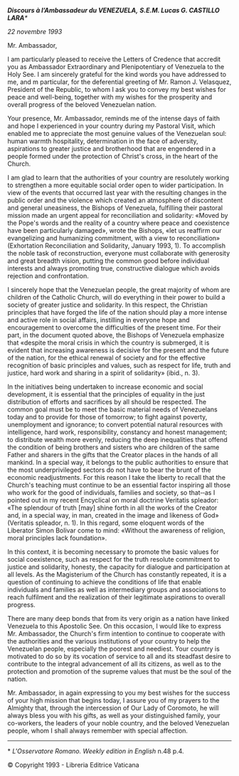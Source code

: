 ***Discours à l’Ambassadeur du VENEZUELA,** **S.E.M. Lucas G. CASTILLO LARA**\**

*22 novembre 1993*

Mr. Ambassador,

I am particularly pleased to receive the Letters of Credence that accredit you as Ambassador Extraordinary and Plenipotentiary of Venezuela to the Holy See. I am sincerely grateful for the kind words you have addressed to me, and m particular, for the deferential greeting of Mr. Ramon J. Velasquez, President of the Republic, to whom I ask you to convey my best wishes for peace and well-being, together with my wishes for the prosperity and overall progress of the beloved Venezuelan nation.

Your presence, Mr. Ambassador, reminds me of the intense days of faith and hope I experienced in your country during my Pastoral Visit, which enabled me to appreciate the most genuine values of the Venezuelan soul: human warmth hospitality, determination in the face of adversity, aspirations to greater justice and brotherhood that are engendered in a people formed under the protection of Christ's cross, in the heart of the Church.

I am glad to learn that the authorities of your country are resolutely working to strengthen a more equitable social order open to wider participation. In view of the events that occurred last year with the resulting changes in the public order and the violence which created an atmosphere of discontent and general uneasiness, the Bishops of Venezuela, fulfilling their pastoral mission made an urgent appeal for reconciliation and solidarity: «Moved by the Pope's words and the reality of a country where peace and coexistence have been particularly damaged», wrote the Bishops, «let us reaffirm our evangelizing and humanizing commitment, with a view to reconciliation» (Exhortation Reconciliation and Solidarity, January 1993, 1). To accomplish the noble task of reconstruction, everyone must collaborate with generosity and great breadth vision, putting the common good before individual interests and always promoting true, constructive dialogue which avoids rejection and confrontation.

I sincerely hope that the Venezuelan people, the great majority of whom are children of the Catholic Church, will do everything in their power to build a society of greater justice and solidarity. In this respect, the Christian principles that have forged the life of the nation should play a more intense and active role in social affairs, instilling in everyone hope and encouragement to overcome the difficulties of the present time. For their part, in the document quoted above, the Bishops of Venezuela emphasize that «despite the moral crisis in which the country is submerged, it is evident that increasing awareness is decisive for the present and the future of the nation, for the ethical renewal of society and for the effective recognition of basic principles and values, such as respect for life, truth and justice, hard work and sharing in a spirit of solidarity» (ibid., n. 3).

In the initiatives being undertaken to increase economic and social development, it is essential that the principles of equality in the just distribution of efforts and sacrifices by all should be respected. The common goal must be to meet the basic material needs of Venezuelans today and to provide for those of tomorrow; to fight against poverty, unemployment and ignorance; to convert potential natural resources with intelligence, hard work, responsibility, constancy and honest management; to distribute wealth more evenly, reducing the deep inequalities that offend the condition of being brothers and sisters who are children of the same Father and sharers in the gifts that the Creator places in the hands of all mankind. In a special way, it belongs to the public authorities to ensure that the most underprivileged sectors do not have to bear the brunt of the economic readjustments. For this reason I take the liberty to recall that the Church's teaching must continue to be an essential factor inspiring all those who work for the good of individuals, families and society, so that‑‑as I pointed out in my recent Encyclical on moral doctrine Veritatis spleador: «The splendour of truth \[may\] shine forth in all the works of the Creator and, in a special way, in man, created in the image and likeness of God» (Veritatis spleador, n. 1). In this regard, some eloquent words of the Liberator Simon Bolivar come to mind: «Without the awareness of religion, moral principles lack foundation».

In this context, it is becoming necessary to promote the basic values for social coexistence, such as respect for the truth resolute commitment to justice and solidarity, honesty, the capacity for dialogue and participation at all levels. As the Magisterium of the Church has constantly repeated, it is a question of continuing to achieve the conditions of life that enable individuals and families as well as intermediary groups and associations to reach fulfilment and the realization of their legitimate aspirations to overall progress.

There are many deep bonds that from its very origin as a nation have linked Venezuela to this Apostolic See. On this occasion, I would like to express Mr. Ambassador, the Church's firm intention to continue to cooperate with the authorities and the various institutions of your country to help the Venezuelan people, especially the poorest and neediest. Your country is motivated to do so by its vocation of service to all and its steadfast desire to contribute to the integral advancement of all its citizens, as well as to the protection and promotion of the supreme values that must be the soul of the nation.

Mr. Ambassador, in again expressing to you my best wishes for the success of your high mission that begins today, I assure you of my prayers to the Almighty that, through the intercession of Our Lady of Coromoto, he will always bless you with his gifts, as well as your distinguished family, your co-workers, the leaders of your noble country, and the beloved Venezuelan people, whom I shall always remember with special affection.

* * *

\* *L'Osservatore Romano. Weekly edition in English* n.48 p.4.

© Copyright 1993 \- Libreria Editrice Vaticana